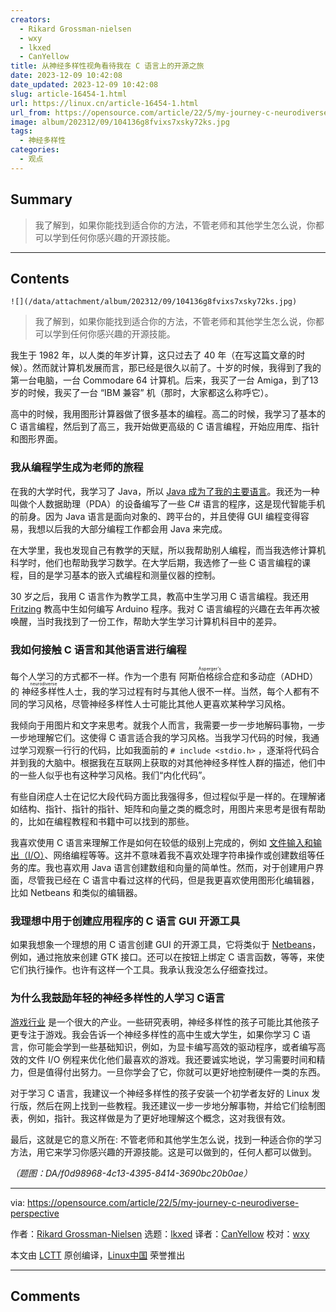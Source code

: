 ```yaml
---
creators:
  - Rikard Grossman-nielsen
  - wxy
  - lkxed
  - CanYellow
title: 从神经多样性视角看待我在 C 语言上的开源之旅
date: 2023-12-09 10:42:08
date_updated: 2023-12-09 10:42:08
slug: article-16454-1.html
url: https://linux.cn/article-16454-1.html
url_from: https://opensource.com/article/22/5/my-journey-c-neurodiverse-perspective
image: album/202312/09/104136g8fvixs7xsky72ks.jpg
tags:
  - 神经多样性
categories:
  - 观点
---
```


## Summary

> 我了解到，如果你能找到适合你的方法，不管老师和其他学生怎么说，你都可以学到任何你感兴趣的开源技能。

***

<!-- more -->

## Contents

`![](/data/attachment/album/202312/09/104136g8fvixs7xsky72ks.jpg)`

> 
> 我了解到，如果你能找到适合你的方法，不管老师和其他学生怎么说，你都可以学到任何你感兴趣的开源技能。
> 
> 
> 

我生于 1982 年，以人类的年岁计算，这只过去了 40 年（在写这篇文章的时候）。然而就计算机发展而言，那已经是很久以前了。十岁的时候，我得到了我的第一台电脑，一台 Commodare 64 计算机。后来，我买了一台 Amiga，到了13岁的时候，我买了一台 “IBM 兼容” 机（那时，大家都这么称呼它）。

高中的时候，我用图形计算器做了很多基本的编程。高二的时候，我学习了基本的 C 语言编程，然后到了高三，我开始做更高级的 C 语言编程，开始应用库、指针和图形界面。

### 我从编程学生成为老师的旅程

在我的大学时代，我学习了 Java，所以 [Java 成为了我的主要语言](https://opensource.com/article/20/12/learn-java)。我还为一种叫做个人数据助理（PDA）的设备编写了一些 C# 语言的程序，这是现代智能手机的前身。因为 Java 语言是面向对象的、跨平台的，并且使得 GUI 编程变得容易，我想以后我的大部分编程工作都会用 Java 来完成。

在大学里，我也发现自己有教学的天赋，所以我帮助别人编程，而当我选修计算机科学时，他们也帮助我学习数学。在大学后期，我选修了一些 C 语言编程的课程，目的是学习基本的嵌入式编程和测量仪器的控制。

30 岁之后，我用 C 语言作为教学工具，教高中生学习用 C 语言编程。我还用 [Fritzing](https://fritzing.org) 教高中生如何编写 Arduino 程序。我对 C 语言编程的兴趣在去年再次被唤醒，当时我找到了一份工作，帮助大学生学习计算机科目中的差异。

### 我如何接触 C 语言和其他语言进行编程

每个人学习的方式都不一样。作为一个患有 <ruby> 阿斯伯格综合症 <rt>  Asperger's </rt></ruby> 和多动症（ADHD）的 <ruby> 神经多样性 <rt>  neurodiverse </rt></ruby> 人士，我的学习过程有时与其他人很不一样。当然，每个人都有不同的学习风格，尽管神经多样性人士可能比其他人更喜欢某种学习风格。

我倾向于用图片和文字来思考。就我个人而言，我需要一步一步地解码事物，一步一步地理解它们。这使得 C 语言适合我的学习风格。当我学习代码的时候，我通过学习观察一行行的代码，比如我面前的 `# include <stdio.h>` ，逐渐将代码合并到我的大脑中。根据我在互联网上获取的对其他神经多样性人群的描述，他们中的一些人似乎也有这种学习风格。我们“内化代码”。

有些自闭症人士在记忆大段代码方面比我强得多，但过程似乎是一样的。在理解诸如结构、指针、指针的指针、矩阵和向量之类的概念时，用图片来思考是很有帮助的，比如在编程教程和书籍中可以找到的那些。

我喜欢使用 C 语言来理解工作是如何在较低的级别上完成的，例如 [文件输入和输出（I/O）](https://opensource.com/article/21/3/file-io-c)、网络编程等等。这并不意味着我不喜欢处理字符串操作或创建数组等任务的库。我也喜欢用 Java 语言创建数组和向量的简单性。然而，对于创建用户界面，尽管我已经在 C 语言中看过这样的代码，但是我更喜欢使用图形化编辑器，比如 Netbeans 和类似的编辑器。

### 我理想中用于创建应用程序的 C 语言 GUI 开源工具

如果我想象一个理想的用 C 语言创建 GUI 的开源工具，它将类似于 [Netbeans](https://opensource.com/article/20/12/netbeans)，例如，通过拖放来创建 GTK 接口。还可以在按钮上绑定 C 语言函数，等等，来使它们执行操作。也许有这样一个工具。我承认我没怎么仔细查找过。

### 为什么我鼓励年轻的神经多样性的人学习 C语言

[游戏行业](https://opensource.com/tags/gaming) 是一个很大的产业。一些研究表明，神经多样性的孩子可能比其他孩子更专注于游戏。我会告诉一个神经多样性的高中生或大学生，如果你学习 C 语言，你可能会学到一些基础知识，例如，为显卡编写高效的驱动程序，或者编写高效的文件 I/O 例程来优化他们最喜欢的游戏。我还要诚实地说，学习需要时间和精力，但是值得付出努力。一旦你学会了它，你就可以更好地控制硬件一类的东西。

对于学习 C 语言，我建议一个神经多样性的孩子安装一个初学者友好的 Linux 发行版，然后在网上找到一些教程。我还建议一步一步地分解事物，并给它们绘制图表，例如，指针。我这样做是为了更好地理解这个概念，这对我很有效。

最后，这就是它的意义所在: 不管老师和其他学生怎么说，找到一种适合你的学习方法，用它来学习你感兴趣的开源技能。这是可以做到的，任何人都可以做到。

*（题图：DA/f0d98968-4c13-4395-8414-3690bc20b0ae）*

---

via: <https://opensource.com/article/22/5/my-journey-c-neurodiverse-perspective>

作者：[Rikard Grossman-Nielsen](https://opensource.com/users/rikardgn) 选题：[lkxed](https://github.com/lkxed) 译者：[CanYellow](https://github.com/CanYellow) 校对：[wxy](https://github.com/wxy)

本文由 [LCTT](https://github.com/LCTT/TranslateProject) 原创编译，[Linux中国](https://linux.cn/) 荣誉推出

***

## Comments
